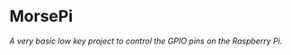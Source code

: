 # MorsePi                                                                                             
                                                                                                                              
*A very basic low key project to control the GPIO pins on the Raspberry Pi.*
